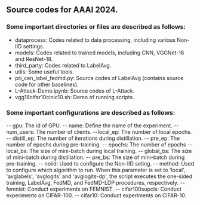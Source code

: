 ## Source codes for AAAI 2024.

### Some important directories or files are described as follows:
- dataprocess: Codes related to data processing, including various Non-IID settings.
- models: Codes related to  trained models, including CNN, VGGNet-16 and ResNet-18.
- third_party:  Codes related to LabelAvg.
- utils: Some useful tools.
- pri_cen_label_fedmd.py: Source codes of LabelAvg (contains source code for other baselines).
- L-Attack-Demo.ipynb: Source codes of  L-Attack.
- vgg16cifar10cinic10.sh: Demo of running scripts.

### Some important configurations are described as follows:
-- gpu: The id of GPU.
-- name: Define the name of the experiment.
-- num_users: The number of clients.
--local_ep: The number of local epochs.
-- distill_ep: The number of iterations during distillation.
-- pre_ep: The number of epochs during pre-training.
-- epochs: The number of epochs
-- local_bs: The size of mini-batch during local training.
-- global_bs: The size of mini-batch during distillation.
-- pre_bs: The size of mini-batch during pre-training.
-- noiid:  Used to configure the Non-IID seting.
-- method: Used to configure which algorithm to run. When this parameter is set to 'local', 'avglabels', 'avglogits' and 'avglogits-dp', the script executes the one-sided training, LabelAvg, FedMD, and FedMD-LDP procedures, respectively.
-- femnist: Conduct experiments on FEMNIST.
-- cifar100supcls: Conduct experiments on CIFAR-100.
-- cifar10: Conduct experiments on CIFAR-10.
